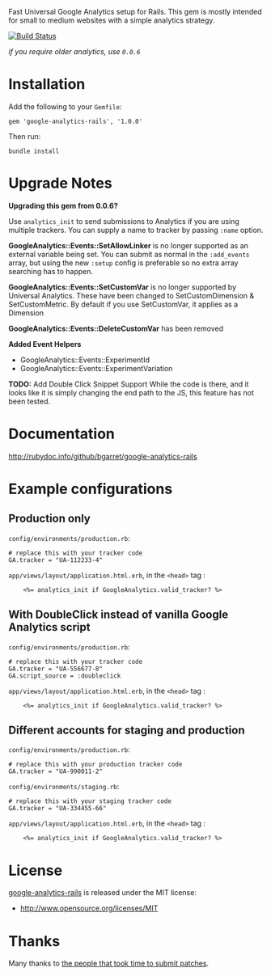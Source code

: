 Fast Universal Google Analytics setup for Rails. This gem is mostly intended for small to medium websites with a simple analytics strategy.

[![Build Status](https://travis-ci.org/bgarret/google-analytics-rails.png?branch=master)](https://travis-ci.org/bgarret/google-analytics-rails)

_if you require older analytics, use `0.0.6`_

Installation
============

Add the following to your `Gemfile`:

    gem 'google-analytics-rails', '1.0.0'

Then run:

    bundle install

Upgrade Notes
============

__Upgrading this gem from 0.0.6?__

Use `analytics_init` to send submissions to Analytics if you are using multiple trackers. You can supply a name to tracker by passing `:name` option.

**GoogleAnalytics::Events::SetAllowLinker** is no longer supported as an external variable being set. You can submit as normal in the `:add_events` array, but using the new `:setup` config is preferable so no extra array searching has to happen.

**GoogleAnalytics::Events::SetCustomVar** is no longer supported by Universal Analytics. These have been changed to SetCustomDimension & SetCustomMetric. By default if you use SetCustomVar, it applies as a Dimension

**GoogleAnalytics::Events::DeleteCustomVar** has been removed

**Added Event Helpers**

  - GoogleAnalytics::Events::ExperimentId
  - GoogleAnalytics::Events::ExperimentVariation

**TODO:** Add Double Click Snippet Support
While the code is there, and it looks like it is simply changing the end path to the JS, this feature has not been tested.



Documentation
=============

http://rubydoc.info/github/bgarret/google-analytics-rails

Example configurations
======================

Production only
---------------

`config/environments/production.rb`:

    # replace this with your tracker code
    GA.tracker = "UA-112233-4"

`app/views/layout/application.html.erb`, in the `<head>` tag :

		<%= analytics_init if GoogleAnalytics.valid_tracker? %>

With DoubleClick instead of vanilla Google Analytics script
-----------------------------------------------------------

`config/environments/production.rb`:

    # replace this with your tracker code
    GA.tracker = "UA-556677-8"
    GA.script_source = :doubleclick

`app/views/layout/application.html.erb`, in the `<head>` tag :

		<%= analytics_init if GoogleAnalytics.valid_tracker? %>

Different accounts for staging and production
-------------------------------------------------

`config/environments/production.rb`:

    # replace this with your production tracker code
    GA.tracker = "UA-990011-2"

`config/environments/staging.rb`:

    # replace this with your staging tracker code
    GA.tracker = "UA-334455-66"

`app/views/layout/application.html.erb`, in the `<head>` tag :

		<%= analytics_init if GoogleAnalytics.valid_tracker? %>

License
=======

[google-analytics-rails](https://github.com/bgarret/google-analytics-rails) is released under the MIT license:

* http://www.opensource.org/licenses/MIT

Thanks
======

Many thanks to [the people that took time to submit patches](https://github.com/bgarret/google-analytics-rails/contributors).

